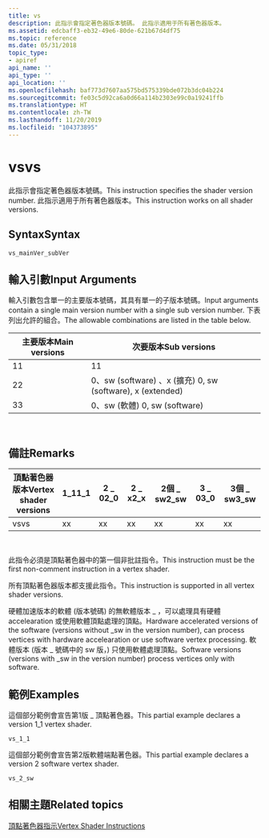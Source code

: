 ```yaml
---
title: vs
description: 此指示會指定著色器版本號碼。 此指示適用于所有著色器版本。
ms.assetid: edcbaff3-eb32-49e6-80de-621b67d4df75
ms.topic: reference
ms.date: 05/31/2018
topic_type:
- apiref
api_name: ''
api_type: ''
api_location: ''
ms.openlocfilehash: baf773d7607aa575bd575339bde072b3dc04b224
ms.sourcegitcommit: fe03c5d92ca6a0d66a114b2303e99c0a19241ffb
ms.translationtype: HT
ms.contentlocale: zh-TW
ms.lasthandoff: 11/20/2019
ms.locfileid: "104373895"
---
```

# <a name="vs"></a><span data-ttu-id="48500-104">vs</span><span class="sxs-lookup"><span data-stu-id="48500-104">vs</span></span>

<span data-ttu-id="48500-105">此指示會指定著色器版本號碼。</span><span class="sxs-lookup"><span data-stu-id="48500-105">This instruction specifies the shader version number.</span></span> <span data-ttu-id="48500-106">此指示適用于所有著色器版本。</span><span class="sxs-lookup"><span data-stu-id="48500-106">This instruction works on all shader versions.</span></span>

## <a name="syntax"></a><span data-ttu-id="48500-107">Syntax</span><span class="sxs-lookup"><span data-stu-id="48500-107">Syntax</span></span>


```
vs_mainVer_subVer
```



## <a name="input-arguments"></a><span data-ttu-id="48500-108">輸入引數</span><span class="sxs-lookup"><span data-stu-id="48500-108">Input Arguments</span></span>

<span data-ttu-id="48500-109">輸入引數包含單一的主要版本號碼，其具有單一的子版本號碼。</span><span class="sxs-lookup"><span data-stu-id="48500-109">Input arguments contain a single main version number with a single sub version number.</span></span> <span data-ttu-id="48500-110">下表列出允許的組合。</span><span class="sxs-lookup"><span data-stu-id="48500-110">The allowable combinations are listed in the table below.</span></span>



| <span data-ttu-id="48500-111">主要版本</span><span class="sxs-lookup"><span data-stu-id="48500-111">Main versions</span></span> | <span data-ttu-id="48500-112">次要版本</span><span class="sxs-lookup"><span data-stu-id="48500-112">Sub versions</span></span>                   |
|---------------|--------------------------------|
| <span data-ttu-id="48500-113">1</span><span class="sxs-lookup"><span data-stu-id="48500-113">1</span></span>             | <span data-ttu-id="48500-114">1</span><span class="sxs-lookup"><span data-stu-id="48500-114">1</span></span>                              |
| <span data-ttu-id="48500-115">2</span><span class="sxs-lookup"><span data-stu-id="48500-115">2</span></span>             | <span data-ttu-id="48500-116">0、sw (software) 、x (擴充) </span><span class="sxs-lookup"><span data-stu-id="48500-116">0, sw (software), x (extended)</span></span> |
| <span data-ttu-id="48500-117">3</span><span class="sxs-lookup"><span data-stu-id="48500-117">3</span></span>             | <span data-ttu-id="48500-118">0、sw (軟體) </span><span class="sxs-lookup"><span data-stu-id="48500-118">0, sw (software)</span></span>               |



 

## <a name="remarks"></a><span data-ttu-id="48500-119">備註</span><span class="sxs-lookup"><span data-stu-id="48500-119">Remarks</span></span>



| <span data-ttu-id="48500-120">頂點著色器版本</span><span class="sxs-lookup"><span data-stu-id="48500-120">Vertex shader versions</span></span> | <span data-ttu-id="48500-121">1\_1</span><span class="sxs-lookup"><span data-stu-id="48500-121">1\_1</span></span> | <span data-ttu-id="48500-122">2 \_ 0</span><span class="sxs-lookup"><span data-stu-id="48500-122">2\_0</span></span> | <span data-ttu-id="48500-123">2 \_ x</span><span class="sxs-lookup"><span data-stu-id="48500-123">2\_x</span></span> | <span data-ttu-id="48500-124">2個 \_ sw</span><span class="sxs-lookup"><span data-stu-id="48500-124">2\_sw</span></span> | <span data-ttu-id="48500-125">3 \_ 0</span><span class="sxs-lookup"><span data-stu-id="48500-125">3\_0</span></span> | <span data-ttu-id="48500-126">3個 \_ sw</span><span class="sxs-lookup"><span data-stu-id="48500-126">3\_sw</span></span> |
|------------------------|------|------|------|-------|------|-------|
| <span data-ttu-id="48500-127">vs</span><span class="sxs-lookup"><span data-stu-id="48500-127">vs</span></span>                     | <span data-ttu-id="48500-128">x</span><span class="sxs-lookup"><span data-stu-id="48500-128">x</span></span>    | <span data-ttu-id="48500-129">x</span><span class="sxs-lookup"><span data-stu-id="48500-129">x</span></span>    | <span data-ttu-id="48500-130">x</span><span class="sxs-lookup"><span data-stu-id="48500-130">x</span></span>    | <span data-ttu-id="48500-131">x</span><span class="sxs-lookup"><span data-stu-id="48500-131">x</span></span>     | <span data-ttu-id="48500-132">x</span><span class="sxs-lookup"><span data-stu-id="48500-132">x</span></span>    | <span data-ttu-id="48500-133">x</span><span class="sxs-lookup"><span data-stu-id="48500-133">x</span></span>     |



 

<span data-ttu-id="48500-134">此指令必須是頂點著色器中的第一個非批註指令。</span><span class="sxs-lookup"><span data-stu-id="48500-134">This instruction must be the first non-comment instruction in a vertex shader.</span></span>

<span data-ttu-id="48500-135">所有頂點著色器版本都支援此指令。</span><span class="sxs-lookup"><span data-stu-id="48500-135">This instruction is supported in all vertex shader versions.</span></span>

<span data-ttu-id="48500-136">硬體加速版本的軟體 (版本號碼) 的無軟體版本 \_ ，可以處理具有硬體 accelearation 或使用軟體頂點處理的頂點。</span><span class="sxs-lookup"><span data-stu-id="48500-136">Hardware accelerated versions of the software (versions without \_sw in the version number), can process vertices with hardware accelearation or use software vertex processing.</span></span> <span data-ttu-id="48500-137">軟體版本 (版本 \_ 號碼中的 sw 版，) 只使用軟體處理頂點。</span><span class="sxs-lookup"><span data-stu-id="48500-137">Software versions (versions with \_sw in the version number) process vertices only with software.</span></span>

## <a name="examples"></a><span data-ttu-id="48500-138">範例</span><span class="sxs-lookup"><span data-stu-id="48500-138">Examples</span></span>

<span data-ttu-id="48500-139">這個部分範例會宣告第1版 \_ 頂點著色器。</span><span class="sxs-lookup"><span data-stu-id="48500-139">This partial example declares a version 1\_1 vertex shader.</span></span>


```
vs_1_1
```



<span data-ttu-id="48500-140">這個部分範例會宣告第2版軟體端點著色器。</span><span class="sxs-lookup"><span data-stu-id="48500-140">This partial example declares a version 2 software vertex shader.</span></span>


```
vs_2_sw
```



## <a name="related-topics"></a><span data-ttu-id="48500-141">相關主題</span><span class="sxs-lookup"><span data-stu-id="48500-141">Related topics</span></span>

<dl> <dt>

[<span data-ttu-id="48500-142">頂點著色器指示</span><span class="sxs-lookup"><span data-stu-id="48500-142">Vertex Shader Instructions</span></span>](dx9-graphics-reference-asm-vs-instructions.md)
</dt> </dl>

 

 




